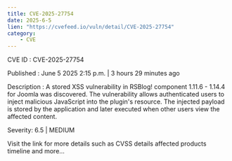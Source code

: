```yaml
---
title: CVE-2025-27754
date: 2025-6-5
lien: "https://cvefeed.io/vuln/detail/CVE-2025-27754"
category:
    - CVE
---
```


CVE ID : CVE-2025-27754

Published :  June 5
2025
2:15 p.m. | 3 hours
29 minutes ago

Description : A stored XSS vulnerability in RSBlog! component 1.11.6 - 1.14.4 for Joomla was discovered. The vulnerability allows authenticated users to inject malicious JavaScript into the plugin's resource. The injected payload is stored by the application and later executed when other users view the affected content.

Severity: 6.5 | MEDIUM

Visit the link for more details
such as CVSS details
affected products
timeline
and more...
